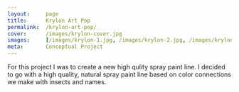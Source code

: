 ```yaml
---
layout:     page
title:      Krylon Art Pop
permalink:  /krylon-art-pop/
cover:      /images/krylon-cover.jpg
images:     [/images/krylon-1.jpg, /images/krylon-2.jpg, /images/krylon-3.jpg]
meta:       Conceptual Project
---
```


For this project I was to create a new high qulity spray paint line. I decided to go with a high quality, natural spray paint line based on color connections we make with insects and names.